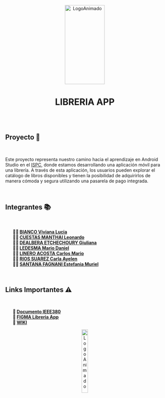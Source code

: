 <p align="center">
  <img src="https://res.cloudinary.com/zenbusiness/image/upload/v1670445040/logaster/logaster-2020-08-new-android-logo-evolution-1.gif" alt="LogoAnimado" width="50%" height="250">
</p>  

<h1 align="center">LIBRERIA APP</h1>
<br>
<br>

<h2> Proyecto 📱</h2>
<br> 
<p>Este proyecto representa  nuestro camino hacia el aprendizaje en Android Studio en el <a href="https://www.ispc.edu.ar/">ISPC</a>, donde estamos desarrollando una aplicación móvil para una librería. 
A través de esta aplicación, los usuarios pueden explorar el catálogo de libros disponibles y tienen la posibilidad de adquirirlos de manera cómoda y segura utilizando una pasarela de pago integrada.</p>
<br> 

<h2> Integrantes 📚</h2>
<br> 
<ul style="list-style-type: none;">
    <li><b>👩‍💻 <a href="https://github.com/Vibianco">BIANCO Viviana Lucia</a></b></li>    
    <li><b>👨‍💻 <a href="https://github.com/Leoo10">CUESTAS MANTHAI Leonardo</a></b></li>
    <li><b>👩‍💻 <a href="https://github.com/GiulianaDeEt">DEALBERA ETCHECHOURY Giuliana</a></b></li>
    <li><b>👨‍💻 <a href="https://github.com/MDLDeveloper">LEDESMA Mario Daniel</a></b></li>
    <li><b>👨‍💻 <a href="https://github.com/carlos-linero">LINERO ACOSTA Carlos Mario</a></b></li>
    <li><b>👩‍💻 <a href="https://github.com/carlariossuarez">RIOS SUAREZ Carla Ayelen</a></b></li>  
    <li><b>👩‍💻 <a href="https://github.com/tefsantana">SANTANA FAGNANI Estefania Muriel</a></b></li>  
</ul>
<br> 

<h2> Links Importantes ⚠️</h2>
<br> 
<ul style="list-style-type: none;">
    <li><b>📄 <a href="https://docs.google.com/document/d/1jxFvtLKmL_7Tets6rrHcVh5Jjy829Xst/edit">Documento IEEE380</a></b></li>    
    <li><b>📄 <a href="https://www.figma.com/file/0UkgkLnovL8ST5utmbMXLP/Retrospectivas?type=whiteboard&node-id=0-1&t=M0yO9zeQxYx5eK8u-0">FIGMA Libreria App</a></b></li>
    <li><b>📄 <a href="https://github.com/Proyectos-ISPC/proyecto-app-mobile/wiki">WIKI</a></b></li>
</ul>
<p align="center">
  <img src="https://miro.medium.com/v2/resize:fit:800/1*IvsP_uvvYZOY7hKQHK2tKg.gif" alt="LogoAnimado" width="20%" height="200">
</p>
